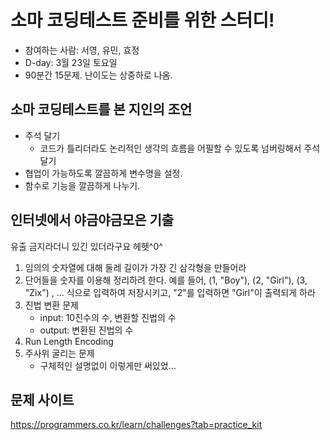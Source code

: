 # 소마 코딩테스트 준비를 위한 스터디!
- 참여하는 사람: 서영, 유민, 효정
- D-day: 3월 23일 토요일
- 90분간 15문제. 난이도는 상중하로 나옴.

## 소마 코딩테스트를 본 지인의 조언
- 주석 달기
  - 코드가 틀리더라도 논리적인 생각의 흐름을 어필할 수 있도록 넘버링해서 주석달기
- 협업이 가능하도록 깔끔하게 변수명을 설정.
- 함수로 기능을 깔끔하게 나누기.

## 인터넷에서 야금야금모은 기출
유출 금지라더니 있긴 있더라구요 헤헷^0^
1. 임의의 숫자열에 대해 둘레 길이가 가장 긴 삼각형을 만들어라
1. 단어들을 숫자를 이용해 정리하려 한다. 예를 들어, (1, "Boy"), (2, "Girl"), (3, "Zix") , ... 식으로 입력하여 저장시키고, "2"를 입력하면 "Girl"이 출력되게 하라
1. 진법 변환 문제
   - input: 10진수의 수, 변환할 진법의 수
    - output: 변환된 진법의 수
1. Run Length Encoding
1. 주사위 굴리는 문제
    - 구체적인 설명없이 이렇게만 써있었...
  
## 문제 사이트
https://programmers.co.kr/learn/challenges?tab=practice_kit


